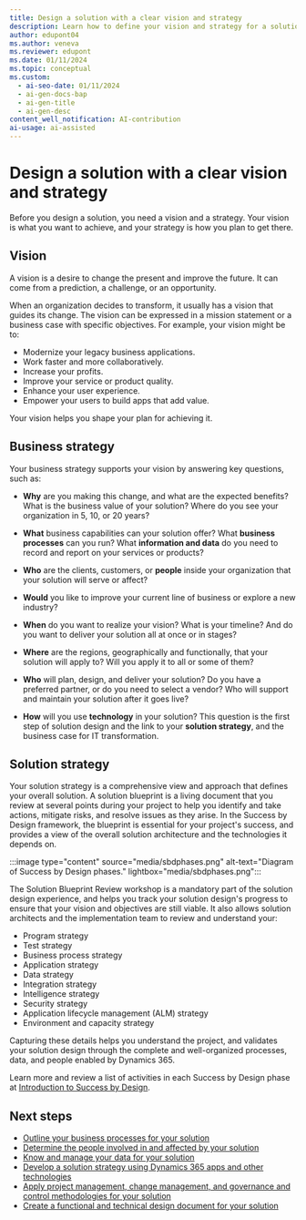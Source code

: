 ```yaml
---
title: Design a solution with a clear vision and strategy
description: Learn how to define your vision and strategy for a solution, and how to use solution architecture design pillars to create a blueprint.
author: edupont04
ms.author: veneva
ms.reviewer: edupont
ms.date: 01/11/2024
ms.topic: conceptual
ms.custom:
  - ai-seo-date: 01/11/2024
  - ai-gen-docs-bap
  - ai-gen-title
  - ai-gen-desc
content_well_notification: AI-contribution
ai-usage: ai-assisted
---
```


# Design a solution with a clear vision and strategy

Before you design a solution, you need a vision and a strategy. Your vision is what you want to achieve, and your strategy is how you plan to get there.

## Vision

A vision is a desire to change the present and improve the future. It can come from a prediction, a challenge, or an opportunity.

When an organization decides to transform, it usually has a vision that guides its change. The vision can be expressed in a mission statement or a business case with specific objectives. For example, your vision might be to:

- Modernize your legacy business applications.
- Work faster and more collaboratively.
- Increase your profits.
- Improve your service or product quality.
- Enhance your user experience.
- Empower your users to build apps that add value.

Your vision helps you shape your plan for achieving it.

## Business strategy

Your business strategy supports your vision by answering key questions, such as:

- **Why** are you making this change, and what are the expected benefits? What is the business value of your solution? Where do you see your organization in 5, 10, or 20 years?

- **What** business capabilities can your solution offer? What **business processes** can you run? What **information and data** do you need to record and report on your services or products?

- **Who** are the clients, customers, or **people** inside your organization that your solution will serve or affect?

- **Would** you like to improve your current line of business or explore a new industry?

- **When** do you want to realize your vision? What is your timeline? And do you want to deliver your solution all at once or in stages?

- **Where** are the regions, geographically and functionally, that your solution will apply to? Will you apply it to all or some of them?

- **Who** will plan, design, and deliver your solution? Do you have a preferred partner, or do you need to select a vendor? Who will support and maintain your solution after it goes live?

- **How** will you use **technology** in your solution? This question is the first step of solution design and the link to your **solution strategy**, and the business case for IT transformation.

## Solution strategy

Your solution strategy is a comprehensive view and approach that defines your overall solution. A solution blueprint is a living document that you review at several points during your project to help you identify and take actions, mitigate risks, and resolve issues as they arise. In the Success by Design framework, the blueprint is essential for your project's success, and provides a view of the overall solution architecture and the technologies it depends on.

:::image type="content" source="media/sbdphases.png" alt-text="Diagram of Success by Design phases." lightbox="media/sbdphases.png":::

The Solution Blueprint Review workshop is a mandatory part of the solution design experience, and helps you track your solution design's progress to ensure that your vision and objectives are still viable. It also allows solution architects and the implementation team to review and understand your:

- Program strategy
- Test strategy
- Business process strategy
- Application strategy
- Data strategy
- Integration strategy
- Intelligence strategy
- Security strategy
- Application lifecycle management (ALM) strategy
- Environment and capacity strategy

Capturing these details helps you understand the project, and validates your solution design through the complete and well-organized processes, data, and people enabled by Dynamics 365.

Learn more and review a list of activities in each Success by Design phase at [Introduction to Success by Design](success-by-design.md).

## Next steps

- [Outline your business processes for your solution](solution-architecture-design-pillars-processes.md)
- [Determine the people involved in and affected by your solution](solution-architecture-design-pillars-people.md)
- [Know and manage your data for your solution](solution-architecture-design-pillars-data.md)
- [Develop a solution strategy using Dynamics 365 apps and other technologies](solution-architecture-design-pillars-technology.md)
- [Apply project management, change management, and governance and control methodologies for your solution](solution-architecture-design-pillars-methodology.md)
- [Create a functional and technical design document for your solution](../patterns/create-functional-technical-design-document.md)

